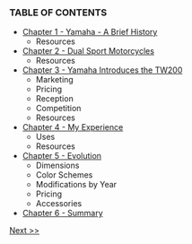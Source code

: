### TABLE OF CONTENTS

* [Chapter 1 - Yamaha - A Brief History](020-chapter-01.md)
  * Resources
* [Chapter 2 - Dual Sport Motorcycles](030-chapter-02.md)
  * Resources
* [Chapter 3 - Yamaha Introduces the TW200](040-chapter-03.md)
  * Marketing
  * Pricing
  * Reception
  * Competition
  * Resources
* [Chapter 4 - My Experience](050-chapter-04.md)
  * Uses
  * Resources
* [Chapter 5 - Evolution](060-chapter-05.md)
  * Dimensions
  * Color Schemes
  * Modifications by Year
  * Pricing
  * Accessories
* [Chapter 6 - Summary](070-chapter-06.md)

[Next >>](010-chapter-00.md)
